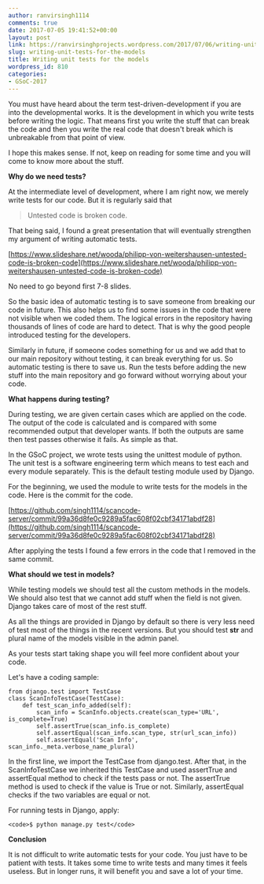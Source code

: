 ```yaml
---
author: ranvirsingh1114
comments: true
date: 2017-07-05 19:41:52+00:00
layout: post
link: https://ranvirsinghprojects.wordpress.com/2017/07/06/writing-unit-tests-for-the-models/
slug: writing-unit-tests-for-the-models
title: Writing unit tests for the models
wordpress_id: 810
categories:
- GSoC-2017
---
```


You must have heard about the term test-driven-development if you are into the developmental works. It is the development in which you write tests before writing the logic. That means first you write the stuff that can break the code and then you write the real code that doesn't break which is unbreakable from that point of view.

I hope this makes sense. If not, keep on reading for some time and you will come to know more about the stuff.

**Why do we need tests?**

At the intermediate level of development, where I am right now, we merely write tests for our code. But it is regularly said that


<blockquote>Untested code is broken code.</blockquote>


That being said, I found a great presentation that will eventually strengthen my argument of writing automatic tests.

[https://www.slideshare.net/wooda/philipp-von-weitershausen-untested-code-is-broken-code](https://www.slideshare.net/wooda/philipp-von-weitershausen-untested-code-is-broken-code)

No need to go beyond first 7-8 slides.

So the basic idea of automatic testing is to save someone from breaking our code in future. This also helps us to find some issues in the code that were not visible when we coded them. The logical errors in the repository having thousands of lines of code are hard to detect. That is why the good people introduced testing for the developers.

Similarly in future, if someone codes something for us and we add that to our main repository without testing, it can break everything for us. So automatic testing is there to save us. Run the tests before adding the new stuff into the main repository and go forward without worrying about your code.

**What happens during testing?**

During testing, we are given certain cases which are applied on the code. The output of the code is calculated and is compared with some recommended output that developer wants. If both the outputs are same then test passes otherwise it fails. As simple as that.

In the GSoC project, we wrote tests using the unittest module of python. The unit test is a software engineering term which means to test each and every module separately. This is the default testing module used by Django.

For the beginning, we used the module to write tests for the models in the code. Here is the commit for the code.

[https://github.com/singh1114/scancode-server/commit/99a36d8fe0c9289a5fac608f02cbf34171abdf28](https://github.com/singh1114/scancode-server/commit/99a36d8fe0c9289a5fac608f02cbf34171abdf28)

After applying the tests I found a few errors in the code that I removed in the same commit.

**What should we test in models?**

While testing models we should test all the custom methods in the models. We should also test that we cannot add stuff when the field is not given. Django takes care of most of the rest stuff.

As all the things are provided in Django by default so there is very less need of test most of the things in the recent versions. But you should test __str__ and plural name of the models visible in the admin panel.

As your tests start taking shape you will feel more confident about your code.

Let's have a coding sample:

    
    from django.test import TestCase
    class ScanInfoTestCase(TestCase):
        def test_scan_info_added(self):
            scan_info = ScanInfo.objects.create(scan_type='URL', is_complete=True)
            self.assertTrue(scan_info.is_complete)
            self.assertEqual(scan_info.scan_type, str(url_scan_info))
            self.assertEqual('Scan Info', scan_info._meta.verbose_name_plural)


In the first line, we import the TestCase from django.test. After that, in the ScanInfoTestCase we inherited this TestCase and used assertTrue and assertEqual method to check if the tests pass or not. The assertTrue method is used to check if the value is True or not. Similarly, assertEqual checks if the two variables are equal or not.

For running tests in Django, apply:

    
    <code>$ python manage.py test</code>


**Conclusion**

It is not difficult to write automatic tests for your code. You just have to be patient with tests. It takes some time to write tests and many times it feels useless. But in longer runs, it will benefit you and save a lot of your time.
